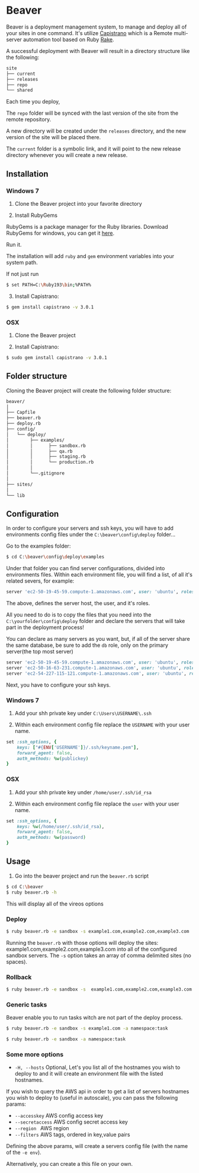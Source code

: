 Beaver
=======
Beaver is a deployment management system, to manage and deploy all of your sites in one command.
It's utilize [Capistrano](https://github.com/capistrano/capistrano/blob/master/README.md) which is a Remote multi-server automation tool based on Ruby [Rake](http://rake.rubyforge.org/).

A successful deployment with Beaver will result in a directory structure like the following:

``` sh
site
├── current
├── releases
├── repo
└── shared
```

Each time you deploy,

The `repo` folder will be synced with the last version of the site from the remote repository.

A new directory will be created under the `releases` directory, and the new version of the site will be placed there. 

The `current` folder is a symbolic link, and it will point to the new release directory whenever you will create a new release.


Installation
-------------------

### Windows 7

1. Clone the Beaver project into your favorite directory

2. Install RubyGems

RubyGems is a package manager for the Ruby libraries. Download RubyGems for windows, you can get it [here](http://dl.bintray.com/oneclick/rubyinstaller/rubyinstaller-1.9.3-p484.exe?direct).

Run it.

The installation will add `ruby` and `gem` environment variables into your system path.

If not just run 

``` sh
$ set PATH=C:\Ruby193\bin;%PATH%
```

3. Install Capistrano: 

``` sh
$ gem install capistrano -v 3.0.1
```


### OSX

1. Clone the Beaver project

2. Install Capistrano: 

``` sh
$ sudo gem install capistrano -v 3.0.1
```



Folder structure
-------------------

Cloning the Beaver project will create the following folder structure:

``` sh
beaver/
│
├── Capfile
├── beaver.rb
├── deploy.rb
├── config/
│   └── deploy/
│     	 ├── examples/
│    	 │		├── sandbox.rb
│        │		├── qa.rb
│        │		├── staging.rb
│        │		└── production.rb
│		 │
│        └──.gitignore
│
├── sites/
│
└── lib
```

Configuration
-------------------

In order to configure your servers and ssh keys, you will have to add environments config files 
under the `C:\beaver\config\deploy` folder... 

Go to the examples folder:

``` sh
$ cd C:\beaver\config\deploy\examples

```

Under that folder you can find server configurations, divided into environments files.
Within each environment file, you will find a list, of all it's related severs, for example:

``` ruby
server 'ec2-50-19-45-59.compute-1.amazonaws.com', user: 'ubuntu', roles: %w{web app db}
``` 

The above, defines the server host, the user, and it's roles. 

All you need to do is to copy the files that you need into the `C:\yourfolder\config\deploy` folder and declare the servers 
that will take part in the deployment process!

You can declare as many servers as you want, but, if all of the server share the same database, be sure to add the `db` role,
only on the primary server(the top most server)

``` ruby
server 'ec2-50-19-45-59.compute-1.amazonaws.com', user: 'ubuntu', roles: %w{web app db}
server 'ec2-50-16-63-231.compute-1.amazonaws.com', user: 'ubuntu', roles: %w{web app}
server 'ec2-54-227-115-121.compute-1.amazonaws.com', user: 'ubuntu', roles: %w{web app}
```

Next, you have to configure your ssh keys.

### Windows 7

1. Add your shh private key under `C:\Users\USERNAME\.ssh`

2. Within each environment config file replace the `USERNAME` with your user name.


``` ruby
set :ssh_options, {
	keys: ["#{ENV['USERNAME']}/.ssh/keyname.pem"],
	forward_agent: false,
	auth_methods: %w(publickey)
}
```


### OSX

1. Add your shh private key under `/home/user/.ssh/id_rsa`

2. Within each environment config file replace the `user` with your user name.


``` ruby
set :ssh_options, {
	keys: %w(/home/user/.ssh/id_rsa),
	forward_agent: false,
	auth_methods: %w(password)
}
```




Usage
-------------------

1. Go into the beaver project and run the `beaver.rb` script

``` sh
$ cd C:\beaver
$ ruby beaver.rb -h
``` 

This will display all of the vireos options


### Deploy

``` sh
$ ruby beaver.rb -e sandbox -s example1.com,example2.com,example3.com
``` 

Running the `beaver.rb` with those options will deploy the sites: example1.com,example2.com,example3.com into all of the
configured sandbox servers.
The `-s` option takes an array of comma delimited sites (no spaces).


### Rollback

``` sh
$ ruby beaver.rb -e sandbox -s  example1.com,example2.com,example3.com -a rollback
```

### Generic tasks

Beaver enable you to run tasks witch are not part of the deploy process.

``` sh
$ ruby beaver.rb -e sandbox -s example1.com -a namespace:task
```

``` sh
$ ruby beaver.rb -e sandbox -a namespace:task
```

### Some more options

* `-H, --hosts` Optional, Let's you list all of the hostnames you wish to deploy to and it will create an environment file with the listed hostnames.

If you wish to query the AWS api in order to get a list of servers hostnames you wish to deploy to (useful in autoscale), you can pass the following params: 

* `--accesskey` AWS config access key
* `--secretaccess` AWS config secret access key
* `--region ` AWS region 
* `--filters` AWS tags, ordered in key,value pairs 
 
Defining the above params, will create a servers config file (with the name of the `-e env`).

Alternatively, you can create a this file on your own.
